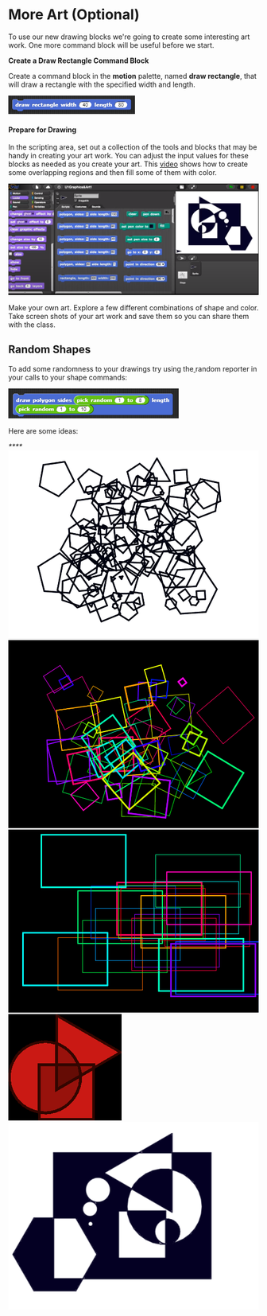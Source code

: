 # More Art \(Optional\)

To use our new drawing blocks we're going to create some interesting art work. One more command block will be useful before we start.

**Create a Draw Rectangle Command Block**

Create a command block in the **motion** palette, named **draw rectangle**, that will draw a rectangle with the specified width and length.

![regular polygons](https://github.com/hoc-labs/images/blob/main/draw-rect.png?raw=true)

#### Prepare for Drawing

In the scripting area, set out a collection of the tools and blocks that may be handy in creating your art work. You can adjust the input values for these blocks as needed as you create your art. This [video](https://www.youtube.com/embed/pthWazhu474?rel=0) shows how to create some overlapping regions and then fill some of them with color.

![](https://github.com/hoc-labs/images/blob/main/poly-video.png?raw=true)

Make your own art. Explore a few different combinations of shape and color. Take screen shots of your art work and save them so you can share them with the class.

## Random Shapes

To add some randomness to your drawings try using the[ ]()random reporter in your calls to your shape commands:

![](../.gitbook/assets/image%20%28326%29.png)

Here are some ideas:

_\*\*\*\*_![](https://github.com/hoc-labs/images/blob/main/random-polys-2.png?raw=true) ![](https://github.com/hoc-labs/images/blob/main/random-polys-3.png?raw=true) ![](https://github.com/hoc-labs/images/blob/main/random-polys-4.png?raw=true) ![](https://github.com/hoc-labs/images/blob/main/just-reds.png?raw=true) ![](https://github.com/hoc-labs/images/blob/main/AbstractArtReflect.png?raw=true) 



